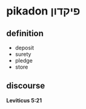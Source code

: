 # pikadon פיקדון

## definition

- deposit
- surety
- pledge
- store

## discourse

**Leviticus 5:21**